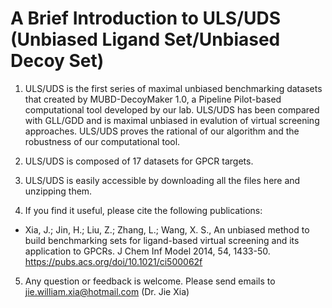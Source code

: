 # A Brief Introduction to ULS/UDS (Unbiased Ligand Set/Unbiased Decoy Set)

1. ULS/UDS is the first series of maximal unbiased benchmarking datasets that created by MUBD-DecoyMaker 1.0, a Pipeline Pilot-based computational tool developed by our lab. ULS/UDS has been compared with GLL/GDD and is maximal unbiased in evalution of virtual screening approaches. ULS/UDS proves the rational of our algorithm and the robustness of our computational tool. 

2. ULS/UDS is composed of 17 datasets for GPCR targets. 

3. ULS/UDS is easily accessible by downloading all the files here and unzipping them. 

4. If you find it useful, please cite the following publications:  
* Xia, J.; Jin, H.; Liu, Z.; Zhang, L.; Wang, X. S., An unbiased method to build benchmarking sets for ligand-based virtual screening and its application to GPCRs. J Chem Inf Model 2014, 54, 1433-50. https://pubs.acs.org/doi/10.1021/ci500062f

5. Any question or feedback is welcome. Please send emails to 
   jie.william.xia@hotmail.com (Dr. Jie Xia) 
